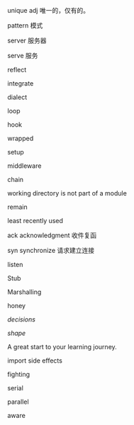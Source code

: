 unique adj 唯一的，仅有的。

pattern 模式

server 服务器

serve 服务

reflect

integrate

dialect

loop 

hook

wrapped

setup

middleware

chain

 working directory is not part of a module

remain

least recently used

ack acknowledgment  收件复函

syn synchronize 请求建立连接

listen 

Stub

Marshalling

honey

*decisions*



*shape*

A great start  to your learning journey.

import side effects

fighting

serial

parallel

aware